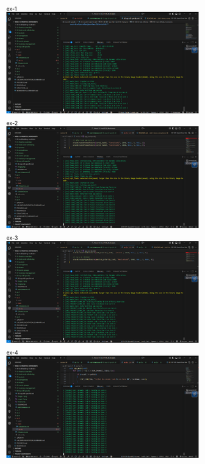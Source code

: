 ex-1
![alt text](image.png)

ex-2
![alt text](image-1.png)

ex-3
![alt text](image-2.png)

ex-4
![alt text](image-3.png)